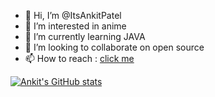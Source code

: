 - 👋 Hi, I’m @ItsAnkitPatel
- 👀 I’m interested in anime
- 🌱 I’m currently learning JAVA
- 💞️ I’m looking to collaborate on open source
- 📫 How to reach : [click me](http://www.linkedin.com/in/itsakpatel)

<!---
ItsAnkitPatel/ItsAnkitPatel is a ✨ special ✨ repository because its `README.md` (this file) appears on your GitHub profile.
You can click the Preview link to take a look at your changes.
--->
[![Ankit's GitHub stats](https://github-readme-stats.vercel.app/api?username=itsankitpatel)](https://github.com/anuraghazra/github-readme-stats)
